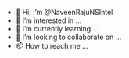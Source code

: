 - 👋 Hi, I’m @NaveenRajuNSIntel
- 👀 I’m interested in ...
- 🌱 I’m currently learning ...
- 💞️ I’m looking to collaborate on ...
- 📫 How to reach me ...

<!---
NaveenRajuNSIntel/NaveenRajuNSIntel is a ✨ special ✨ repository because its `README.md` (this file) appears on your GitHub profile.
You can click the Preview link to take a look at your changes.
--->
